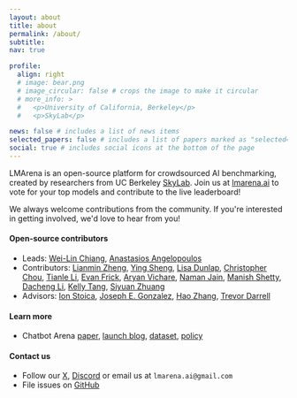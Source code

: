 ```yaml
---
layout: about
title: about
permalink: /about/
subtitle:
nav: true

profile:
  align: right
  # image: bear.png
  # image_circular: false # crops the image to make it circular
  # more_info: >
  #   <p>University of California, Berkeley</p>
  #   <p>SkyLab</p>

news: false # includes a list of news items
selected_papers: false # includes a list of papers marked as "selected={true}"
social: true # includes social icons at the bottom of the page
---
```


LMArena is an open-source platform for crowdsourced AI benchmarking, created by researchers from UC Berkeley [SkyLab](https://sky.cs.berkeley.edu/). Join us at [lmarena.ai](https://lmarena.ai) to vote for your top models and contribute to the live leaderboard!

We always welcome contributions from the community. If you're interested in getting involved, we'd love to hear from you!

#### Open-source contributors

- Leads: [Wei-Lin Chiang](https://infwinston.github.io/), [Anastasios Angelopoulos](https://people.eecs.berkeley.edu/~angelopoulos/)
- Contributors: [Lianmin Zheng](https://lmzheng.net/), [Ying Sheng](https://sites.google.com/view/yingsheng/home), [Lisa Dunlap](https://www.lisabdunlap.com/), [Christopher Chou](https://www.linkedin.com/in/chrisychou/), [Tianle Li](https://codingwithtim.github.io/), [Evan Frick](https://efrick2002.github.io/), [Aryan Vichare](https://www.aryanvichare.dev/), [Naman Jain](https://naman-ntc.github.io/), [Manish Shetty](https://manishs.org/), [Dacheng Li](https://dachengli1.github.io/), [Kelly Tang](https://www.linkedin.com/in/kelly-yuguo-tang/), [Siyuan Zhuang](https://github.com/suquark)
- Advisors: [Ion Stoica](https://people.eecs.berkeley.edu/~istoica/), [Joseph E. Gonzalez](https://people.eecs.berkeley.edu/~jegonzal/), [Hao Zhang](https://cseweb.ucsd.edu/~haozhang/), [Trevor Darrell](https://people.eecs.berkeley.edu/~trevor/)

#### Learn more

- Chatbot Arena [paper](https://arxiv.org/abs/2403.04132), [launch blog](https://blog.lmarena.ai/blog/2023/arena/), [dataset](https://github.com/lm-sys/FastChat/blob/main/docs/dataset_release.md), [policy](https://blog.lmarena.ai/blog/2024/policy/)

#### Contact us

- Follow our [X](https://x.com/lmarena_ai), [Discord](https://discord.gg/6GXcFg3TH8) or email us at `lmarena.ai@gmail.com`
- File issues on [GitHub](https://github.com/lm-sys/FastChat)
